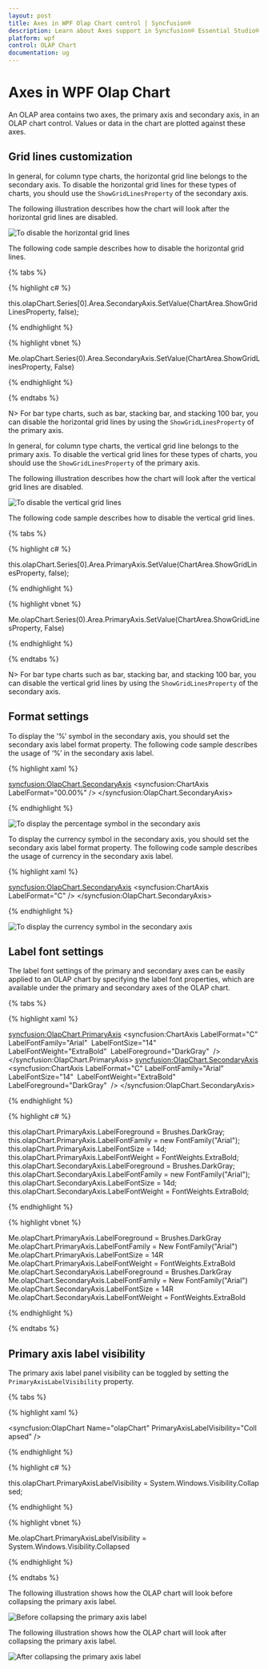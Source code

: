 ```yaml
---
layout: post
title: Axes in WPF Olap Chart control | Syncfusion®
description: Learn about Axes support in Syncfusion® Essential Studio® WPF Olap Chart control, its elements and more details.
platform: wpf
control: OLAP Chart
documentation: ug
---
```


# Axes in WPF Olap Chart

An OLAP area contains two axes, the primary axis and secondary axis, in an OLAP chart control. Values or data in the chart are plotted against these axes.

## Grid lines customization

In general, for column type charts, the horizontal grid line belongs to the secondary axis. To disable the horizontal grid lines for these types of charts, you should use the `ShowGridLinesProperty` of the secondary axis.

The following illustration describes how the chart will look after the horizontal grid lines are disabled.

![To disable the horizontal grid lines](Axes_images/Axes_img1.png)

The following code sample describes how to disable the horizontal grid lines.

{% tabs %}

{% highlight c# %}

this.olapChart.Series[0].Area.SecondaryAxis.SetValue(ChartArea.ShowGridLinesProperty, false);

{% endhighlight %}

{% highlight vbnet %}

Me.olapChart.Series(0).Area.SecondaryAxis.SetValue(ChartArea.ShowGridLinesProperty, False)

{% endhighlight %}

{% endtabs %}

N> For bar type charts, such as bar, stacking bar, and stacking 100 bar, you can disable the horizontal grid lines by using the `ShowGridLinesProperty` of the primary axis.

In general, for column type charts, the vertical grid line belongs to the primary axis. To disable the vertical grid lines for these types of charts, you should use the `ShowGridLinesProperty` of the primary axis.

The following illustration describes how the chart will look after the vertical grid lines are disabled.

![To disable the vertical grid lines](Axes_images/Axes_img2.png)

The following code sample describes how to disable the vertical grid lines.

{% tabs %}

{% highlight c# %}

this.olapChart.Series[0].Area.PrimaryAxis.SetValue(ChartArea.ShowGridLinesProperty, false);

{% endhighlight %}

{% highlight vbnet %}

Me.olapChart.Series(0).Area.PrimaryAxis.SetValue(ChartArea.ShowGridLinesProperty, False)

{% endhighlight %}

{% endtabs %}

N> For bar type charts such as bar, stacking bar, and stacking 100 bar, you can disable the vertical grid lines by using the `ShowGridLinesProperty` of the secondary axis.

## Format settings

To display the ‘%’ symbol in the secondary axis, you should set the secondary axis label format property. The following code sample describes the usage of ‘%’ in the secondary axis label.

{% highlight xaml %}

<syncfusion:OlapChart.SecondaryAxis>
     <syncfusion:ChartAxis LabelFormat="00.00%" />
</syncfusion:OlapChart.SecondaryAxis>

{% endhighlight %}

![To display the percentage symbol in the secondary axis](Axes_images/Axes_img3.png)

To display the currency symbol in the secondary axis, you should set the secondary axis label format property. The following code sample describes the usage of currency in the secondary axis label.

{% highlight xaml %}

<syncfusion:OlapChart.SecondaryAxis>
     <syncfusion:ChartAxis LabelFormat="C" />
</syncfusion:OlapChart.SecondaryAxis>

{% endhighlight %}

![To display the currency symbol in the secondary axis](Axes_images/Axes_img4.png)

## Label font settings

The label font settings of the primary and secondary axes can be easily applied to an OLAP chart by specifying the label font properties, which are available under the primary and secondary axes of the OLAP chart.

{% tabs %}

{% highlight xaml %}

<syncfusion:OlapChart.PrimaryAxis>
<syncfusion:ChartAxis LabelFormat="C"
      LabelFontFamily="Arial" 
      LabelFontSize="14" 
      LabelFontWeight="ExtraBold" 
      LabelForeground="DarkGray"  />
</syncfusion:OlapChart.PrimaryAxis>
<syncfusion:OlapChart.SecondaryAxis>
<syncfusion:ChartAxis LabelFormat="C"
      LabelFontFamily="Arial" 
      LabelFontSize="14" 
      LabelFontWeight="ExtraBold" 
      LabelForeground="DarkGray"  />
</syncfusion:OlapChart.SecondaryAxis>

{% endhighlight %}

{% highlight c# %}

this.olapChart.PrimaryAxis.LabelForeground = Brushes.DarkGray;
this.olapChart.PrimaryAxis.LabelFontFamily = new FontFamily("Arial");
this.olapChart.PrimaryAxis.LabelFontSize = 14d;
this.olapChart.PrimaryAxis.LabelFontWeight = FontWeights.ExtraBold;
this.olapChart.SecondaryAxis.LabelForeground = Brushes.DarkGray;
this.olapChart.SecondaryAxis.LabelFontFamily = new FontFamily("Arial");
this.olapChart.SecondaryAxis.LabelFontSize = 14d;
this.olapChart.SecondaryAxis.LabelFontWeight = FontWeights.ExtraBold;

{% endhighlight %}

{% highlight vbnet %}

Me.olapChart.PrimaryAxis.LabelForeground = Brushes.DarkGray
Me.olapChart.PrimaryAxis.LabelFontFamily = New FontFamily("Arial")
Me.olapChart.PrimaryAxis.LabelFontSize = 14R
Me.olapChart.PrimaryAxis.LabelFontWeight = FontWeights.ExtraBold
Me.olapChart.SecondaryAxis.LabelForeground = Brushes.DarkGray
Me.olapChart.SecondaryAxis.LabelFontFamily = New FontFamily("Arial")
Me.olapChart.SecondaryAxis.LabelFontSize = 14R
Me.olapChart.SecondaryAxis.LabelFontWeight = FontWeights.ExtraBold

{% endhighlight %}

{% endtabs %}

## Primary axis label visibility

The primary axis label panel visibility can be toggled by setting the `PrimaryAxisLabelVisibility` property.

{% tabs %}

{% highlight xaml %}

<syncfusion:OlapChart Name="olapChart" PrimaryAxisLabelVisibility="Collapsed" />

{% endhighlight %}

{% highlight c# %}

this.olapChart.PrimaryAxisLabelVisibility = System.Windows.Visibility.Collapsed;

{% endhighlight %}

{% highlight vbnet %}

Me.olapChart.PrimaryAxisLabelVisibility = System.Windows.Visibility.Collapsed

{% endhighlight %}

{% endtabs %}

The following illustration shows how the OLAP chart will look before collapsing the primary axis label.

![Before collapsing the primary axis label](Axes_images/Axes_img5.png)

The following illustration shows how the OLAP chart will look after collapsing the primary axis label.

![After collapsing the primary axis label](Axes_images/Axes_img6.png)
